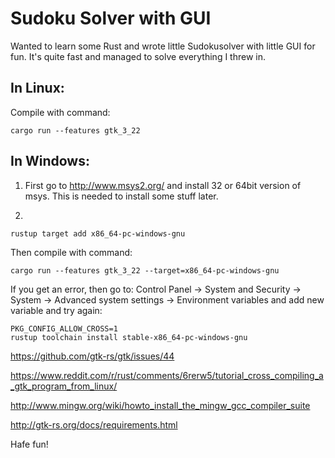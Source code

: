 # Sudoku Solver with GUI

Wanted to learn some Rust and wrote little Sudokusolver with little GUI for fun. It's quite fast and managed to solve everything I threw in.

## In Linux:

Compile with command:
```
cargo run --features gtk_3_22
```
## In Windows:

1) First go to http://www.msys2.org/ and install 32 or 64bit version of msys. This is needed to install some stuff later.

2) 
```
rustup target add x86_64-pc-windows-gnu
```
Then compile with command:
```
cargo run --features gtk_3_22 --target=x86_64-pc-windows-gnu
```
If you get an error, then go to:
Control Panel → System and Security → System → Advanced system settings → Environment variables and add new variable and try again:
```
PKG_CONFIG_ALLOW_CROSS=1
rustup toolchain install stable-x86_64-pc-windows-gnu
```
https://github.com/gtk-rs/gtk/issues/44

https://www.reddit.com/r/rust/comments/6rerw5/tutorial_cross_compiling_a_gtk_program_from_linux/

http://www.mingw.org/wiki/howto_install_the_mingw_gcc_compiler_suite

http://gtk-rs.org/docs/requirements.html


Hafe fun!
